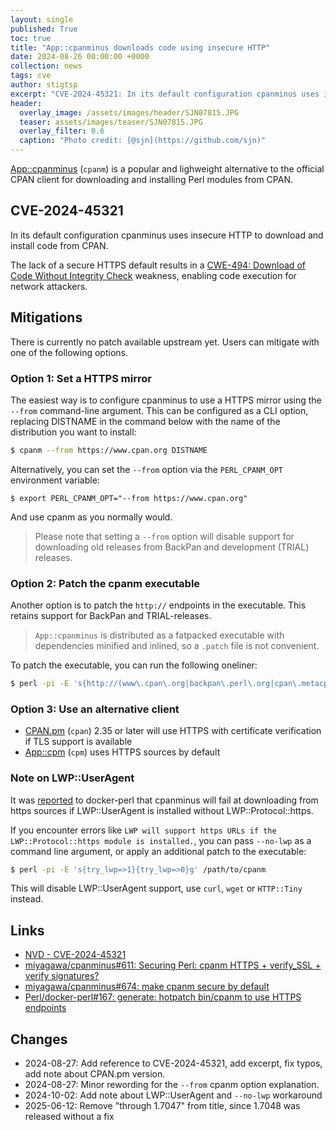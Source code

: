 ```yaml
---
layout: single
published: True
toc: true
title: "App::cpanminus downloads code using insecure HTTP"
date: 2024-08-26 00:00:00 +0000
collection: news
tags: cve
author: stigtsp
excerpt: "CVE-2024-45321: In its default configuration cpanminus uses insecure HTTP to download and install code from CPAN. This results in a CWE-494 weakness, enabling code execution for network attackers."
header:
  overlay_image: /assets/images/header/SJN07815.JPG
  teaser: assets/images/teaser/SJN07815.JPG
  overlay_filter: 0.6
  caption: "Photo credit: [@sjn](https://github.com/sjn)"
---
```


[App::cpanminus](https://metacpan.org/pod/App::cpanminus) (`cpanm`) is a popular
and lighweight alternative to the official CPAN client for downloading and
installing Perl modules from CPAN.

## CVE-2024-45321

In its default configuration cpanminus uses insecure HTTP to download and
install code from CPAN.

The lack of a secure HTTPS default results in a [CWE-494: Download of Code
Without Integrity Check](https://cwe.mitre.org/data/definitions/494.html)
weakness, enabling code execution for network attackers.


## Mitigations

There is currently no patch available upstream yet. Users can mitigate with
one of the following options.

### Option 1: Set a HTTPS mirror

The easiest way is to configure cpanminus to use a HTTPS mirror using the
`--from` command-line argument. This can be configured as a CLI option,
replacing DISTNAME in the command below with the name of the distribution
you want to install:

```sh
$ cpanm --from https://www.cpan.org DISTNAME
```

Alternatively, you can set the `--from` option via the `PERL_CPANM_OPT`
environment variable:

```
$ export PERL_CPANM_OPT="--from https://www.cpan.org"
```
And use cpanm as you normally would.

> Please note that setting a `--from` option will disable support for
> downloading old releases from BackPan and development (TRIAL) releases.

### Option 2: Patch the cpanm executable

Another option is to patch the `http://` endpoints in the executable. This
retains support for BackPan and TRIAL-releases.

> `App::cpanminus` is distributed as a fatpacked executable with
> dependencies minified and inlined, so a `.patch` file is not convenient.

To patch the executable, you can run the following oneliner:

```sh
$ perl -pi -E 's{http://(www\.cpan\.org|backpan\.perl\.org|cpan\.metacpan\.org|fastapi\.metacpan\.org|cpanmetadb\.plackperl\.org)}{https://$1}g' /path/to/cpanm
```

### Option 3:  Use an alternative client

- [CPAN.pm](https://metacpan.org/dist/CPAN) (`cpan`) 2.35 or later will use HTTPS with certificate verification if TLS support is available  
- [App::cpm](https://metacpan.org/pod/App::cpm) (`cpm`) uses HTTPS sources by default

### Note on LWP::UserAgent

It was [reported](https://github.com/Perl/docker-perl/issues/169) to docker-perl
that cpanminus will fail at downloading from https sources if LWP::UserAgent is
installed without LWP::Protocol::https.

If you encounter errors like `LWP will support https URLs if the
LWP::Protocol::https module is installed.`, you can pass `--no-lwp` as a command
line argument, or apply an additional patch to the executable:

```sh
$ perl -pi -E 's{try_lwp=>1}{try_lwp=>0}g' /path/to/cpanm 
```

This will disable LWP::UserAgent support, use `curl`, `wget` or `HTTP::Tiny`
instead.


## Links

- [NVD - CVE-2024-45321](https://nvd.nist.gov/vuln/detail/CVE-2024-45321)
- [miyagawa/cpanminus#611: Securing Perl: cpanm HTTPS + verify_SSL + verify signatures?](https://github.com/miyagawa/cpanminus/issues/611)
- [miyagawa/cpanminus#674: make cpanm secure by default](https://github.com/miyagawa/cpanminus/pull/674)
- [Perl/docker-perl#167: generate: hotpatch bin/cpanm to use HTTPS endpoints](https://github.com/Perl/docker-perl/pull/167)

## Changes
- 2024-08-27: Add reference to CVE-2024-45321, add excerpt, fix typos, add note about CPAN.pm version.
- 2024-08-27: Minor rewording for the `--from` cpanm option explanation.
- 2024-10-02: Add note about LWP::UserAgent and `--no-lwp` workaround
- 2025-06-12: Remove "through 1.7047" from title, since 1.7048 was released without a fix

